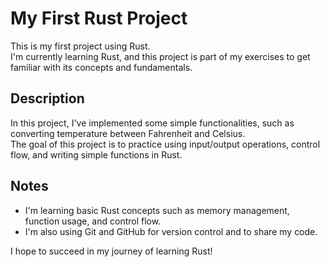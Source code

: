 # My First Rust Project

This is my first project using Rust.  
I'm currently learning Rust, and this project is part of my exercises to get familiar with its concepts and fundamentals.

## Description

In this project, I've implemented some simple functionalities, such as converting temperature between Fahrenheit and Celsius.  
The goal of this project is to practice using input/output operations, control flow, and writing simple functions in Rust.

## Notes

- I'm learning basic Rust concepts such as memory management, function usage, and control flow.
- I'm also using Git and GitHub for version control and to share my code.

I hope to succeed in my journey of learning Rust!
